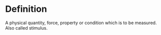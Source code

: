 # Definition

A physical quantity, force, property or condition which is to be
measured. Also called stimulus.
